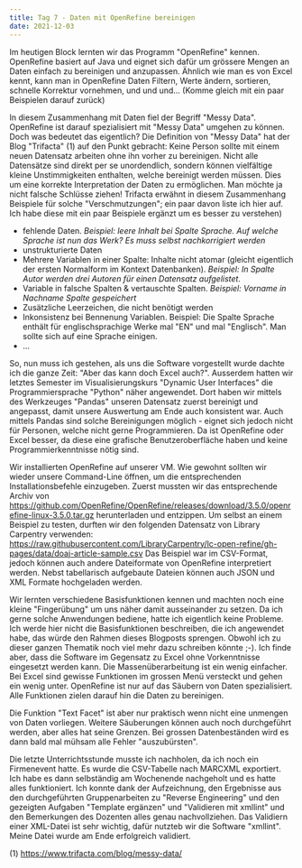 ```yaml
---
title: Tag 7 - Daten mit OpenRefine bereinigen
date: 2021-12-03
---
```


Im heutigen Block lernten wir das Programm "OpenRefine" kennen. OpenRefine basiert auf Java und eignet sich dafür um grössere Mengen an Daten einfach zu bereinigen
und anzupassen. Ähnlich wie man es von Excel kennt, kann man in OpenRefine Daten Filtern, Werte ändern, sortieren, schnelle Korrektur vornehmen, und und und... 
(Komme gleich mit ein paar Beispielen darauf zurück)

In diesem Zusammenhang mit Daten fiel der Begriff "Messy Data". OpenRefine ist darauf spezialisiert mit "Messy Data" umgehen zu können. Doch was bedeutet das eigentlich?
Die Definition von "Messy Data" hat der Blog "Trifacta" (1) auf den Punkt gebracht: 
Keine Person sollte mit einem neuen Datensatz arbeiten ohne ihn vorher zu bereinigen. Nicht alle Datensätze sind direkt per se unordendlich, sondern können vielfältige kleine
Unstimmigkeiten enthalten, welche bereinigt werden müssen. Dies um eine korrekte Interpretation der Daten zu ermöglichen. Man möchte ja nicht falsche Schlüsse ziehen!
Trifacta erwähnt in diesem Zusammenhang Beispiele für solche "Verschmutzungen"; ein paar davon liste ich hier auf. Ich habe diese mit ein paar Beispiele ergänzt um es besser zu
verstehen)
- fehlende Daten. *Beispiel: leere Inhalt bei Spalte Sprache. Auf welche Sprache ist nun das Werk? Es muss selbst nachkorrigiert werden*
- unstrukturierte Daten
- Mehrere Variablen in einer Spalte: Inhalte nicht atomar (gleicht eigentlich der ersten Normalform im Kontext Datenbanken). *Beispiel: In Spalte Autor werden drei Autoren für einen Datensatz aufgelistet.*
- Variable in falsche Spalten & vertauschte Spalten. *Beispiel: Vorname in Nachname Spalte gespeichert*
- Zusätzliche Leerzeichen, die nicht benötigt werden
- Inkonsistenz bei Bennenung Variablen. Beispiel: Die Spalte Sprache enthält für englischsprachige Werke mal "EN" und mal "Englisch". Man sollte sich auf eine Sprache einigen.
- ...

So, nun muss ich gestehen, als uns die Software vorgestellt wurde dachte ich die ganze Zeit: "Aber das kann doch Excel auch?". 
Ausserdem hatten wir letztes Semester im Visualisierungskurs "Dynamic User Interfaces" die Programmiersprache "Python" näher angewendet. 
Dort haben wir mittels des Werkzeuges "Pandas" unseren Datensatz zuerst bereinigt und angepasst, damit unsere Auswertung am Ende auch konsistent war. Auch mittels
Pandas sind solche Bereinigungen möglich - eignet sich jedoch nicht für Personen, welche nicht gerne Programmieren. Da ist OpenRefine oder Excel besser, da diese eine
grafische Benutzeroberfläche haben und keine Programmierkenntnisse nötig sind.

Wir installierten OpenRefine auf unserer VM. Wie gewohnt sollten wir wieder unsere Command-Line öffnen, um die entsprechenden Installationsbefehle einzugeben.
Zuerst mussten wir das entsprechende Archiv von https://github.com/OpenRefine/OpenRefine/releases/download/3.5.0/openrefine-linux-3.5.0.tar.gz  herunterladen und entzippen.
Um selbst an einem Beispiel zu testen, durften wir den folgenden Datensatz von Library Carpentry verwenden: https://raw.githubusercontent.com/LibraryCarpentry/lc-open-refine/gh-pages/data/doaj-article-sample.csv 
Das Beispiel war im CSV-Format, jedoch können auch andere Dateiformate von OpenRefine interpretiert werden. Nebst tabellarisch aufgebaute Dateien können auch JSON und XML Formate
hochgeladen werden.

Wir lernten verschiedene Basisfunktionen kennen und machten noch eine kleine "Fingerübung" um uns näher damit ausseinander zu setzen. Da ich gerne solche Anwendungen bediene,
hatte ich eigentlich keine Probleme.
Ich werde hier nicht die Basisfunktionen beschreiben, die ich angewendet habe, das würde den Rahmen dieses Blogposts sprengen. Obwohl ich zu dieser ganzen Thematik noch
viel mehr dazu schreiben könnte ;-). Ich finde aber, dass die Software im Gegensatz zu Excel ohne Vorkenntnisse eingesetzt werden kann. Die Massenüberarbeitung
ist ein wenig einfacher. Bei Excel sind gewisse Funktionen im grossen Menü versteckt und gehen ein wenig unter. OpenRefine ist nur auf das Säubern von Daten spezialisiert. Alle 
Funktionen zielen darauf hin die Daten zu bereinigen.

Die Funktion "Text Facet" ist aber nur praktisch wenn nicht eine unmengen von Daten vorliegen. Weitere Säuberungen können auch noch durchgeführt werden, 
aber alles hat seine Grenzen. Bei grossen Datenbeständen wird es dann bald mal mühsam alle Fehler "auszubürsten".

Die  letzte Unterrichtsstunde musste ich nachholen, da ich noch ein Firmenevent hatte. Es wurde die CSV-Tabelle nach MARCXML exportiert.
Ich habe es dann selbständig am Wochenende nachgeholt und es hatte alles funktioniert. Ich konnte dank der Aufzeichnung, den Ergebnisse aus den durchgeführten Gruppenarbeiten zu
"Reverse Engineering" und den gezeigten Aufgaben "Template ergänzen" und "Validieren mit xmllint" und den Bemerkungen des Dozenten alles genau nachvollziehen.
Das Validiern einer XML-Datei ist sehr wichtig, dafür nutzteb wir die Software "xmllint". Meine Datei wurde am Ende erfolgreich validiert.

(1) https://www.trifacta.com/blog/messy-data/ 








